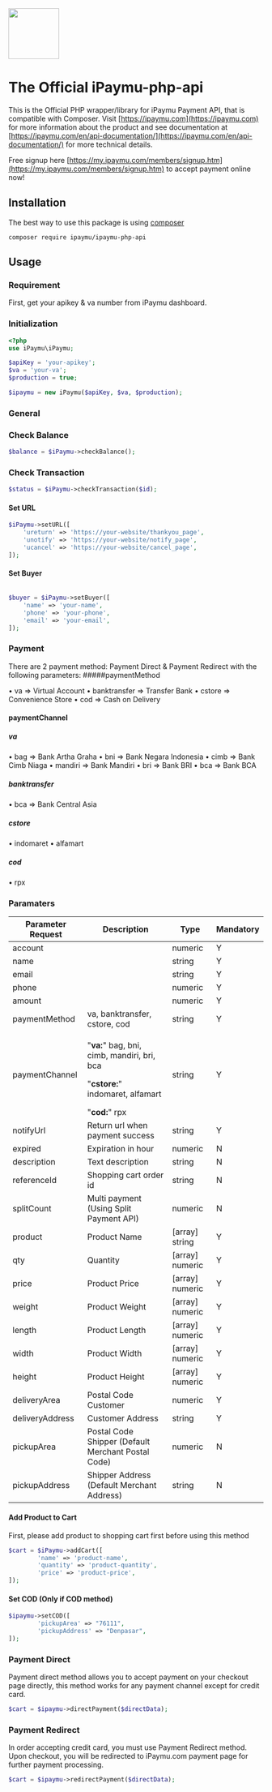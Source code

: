 <img width="100" src="https://my.ipaymu.com/asset/images/logo-ipaymu.png">

The Official iPaymu-php-api
==============

This is the Official PHP wrapper/library for iPaymu Payment API, that is compatible with Composer. Visit [https://ipaymu.com](https://ipaymu.com) for more information about the product and see documentation at [https://ipaymu.com/en/api-documentation/](https://ipaymu.com/en/api-documentation/) for more technical details.

Free signup here [https://my.ipaymu.com/members/signup.htm](https://my.ipaymu.com/members/signup.htm) to accept payment online now!

## Installation
The best way to use this package is using [composer](https://getcomposer.org/)
```
composer require ipaymu/ipaymu-php-api
```

## Usage

### Requirement

First, get your apikey & va number from iPaymu dashboard.

### Initialization
```php
<?php
use iPaymu\iPaymu;

$apiKey = 'your-apikey';
$va = 'your-va';
$production = true;

$ipaymu = new iPaymu($apiKey, $va, $production);
```
### General


### Check Balance
```php
$balance = $iPaymu->checkBalance();
```

### Check Transaction
```php
$status = $iPaymu->checkTransaction($id);
```

#### Set URL
```php
$iPaymu->setURL([
    'ureturn' => 'https://your-website/thankyou_page',
    'unotify' => 'https://your-website/notify_page',
    'ucancel' => 'https://your-website/cancel_page',
]);
```

#### Set Buyer
```php

$buyer = $iPaymu->setBuyer([
    'name' => 'your-name',
    'phone' => 'your-phone',
    'email' => 'your-email',
]);
```

### Payment
There are 2 payment method: Payment Direct & Payment Redirect with the following parameters:
#####paymentMethod

• va => Virtual Account
• banktransfer => Transfer Bank
• cstore => Convenience Store
• cod => Cash on Delivery

#### paymentChannel
##### va
• bag => Bank Artha Graha
• bni => Bank Negara Indonesia
• cimb => Bank Cimb Niaga
• mandiri => Bank Mandiri
• bri => Bank BRI
• bca => Bank BCA
##### banktransfer
• bca => Bank Central Asia
##### cstore
• indomaret
• alfamart 
##### cod
• rpx

### Paramaters
| Parameter Request | Description                                                                                                | Type            | Mandatory |
| ----------------- | ---------------------------------------------------------------------------------------------------------- | --------------- | --------- |
| account           |                                                                                                            | numeric         | Y         |
| name              |                                                                                                            | string          | Y         |
| email             |                                                                                                            | string          | Y         |
| phone             |                                                                                                            | numeric         | Y         |
| amount            |                                                                                                            | numeric         | Y         |
| paymentMethod     | va, banktransfer, cstore, cod                                                                              | string          | Y         |
| paymentChannel    | <p>"**va:**" bag, bni, cimb, mandiri, bri, bca</p><p>"**cstore:**" indomaret, alfamart  </p>"**cod:**" rpx | string          | Y         |
| notifyUrl         | Return url when payment success                                                                            | string          | Y         |
| expired           | Expiration in hour                                                                                         | numeric         | N         |
| description       | Text description                                                                                           | string          | N         |
| referenceId       | Shopping cart order id                                                                                     | string          | N         |
| splitCount        | Multi payment (Using Split Payment API)                                                                    | numeric         | N         |
| product           | Product Name                                                                                               | [array] string  | Y         |
| qty               | Quantity                                                                                                   | [array] numeric | Y         |
| price             | Product Price                                                                                              | [array] numeric | Y         |
| weight            | Product Weight                                                                                             | [array] numeric | Y         |
| length            | Product Length                                                                                             | [array] numeric | Y         |
| width             | Product Width                                                                                              | [array] numeric | Y         |
| height            | Product Height                                                                                             | [array] numeric | Y         |
| deliveryArea      | Postal Code Customer                                                                                       | numeric         | Y         |
| deliveryAddress   | Customer Address                                                                                           | string          | Y         |
| pickupArea        | Postal Code Shipper (Default Merchant Postal Code)                                                         | numeric         | N         |
| pickupAddress     | Shipper Address (Default Merchant Address)                                                                 | string          | N         |

#### Add Product to Cart
First, please add product to shopping cart first before using this method
```php
$cart = $iPaymu->addCart([
        'name' => 'product-name',
        'quantity' => 'product-quantity',
        'price' => 'product-price',
]);
```
#### Set COD (Only if COD method)
```php
$ipaymu->setCOD([
        'pickupArea' => "76111",
        'pickupAddress' => "Denpasar",
]);
```
### Payment Direct
Payment direct method allows you to accept payment on your checkout page directly, this method works for any payment channel except for credit card.
```php
$cart = $ipaymu->directPayment($directData);
```

### Payment Redirect
In order accepting credit card, you must use Payment Redirect method. Upon checkout, you will be redirected to iPaymu.com payment page for further payment processing.
```php
$cart = $ipaymu->redirectPayment($directData);
```


